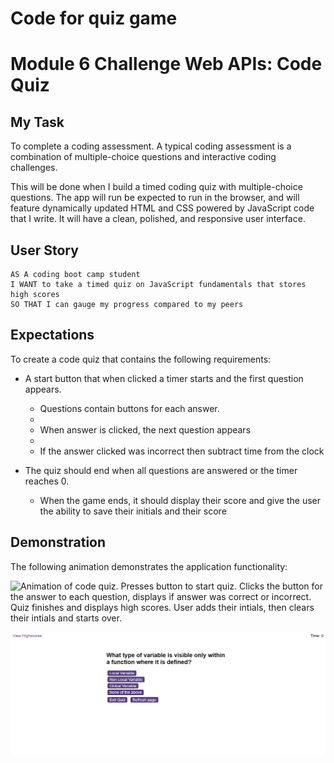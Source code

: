 # Code for quiz game

# Module 6 Challenge Web APIs: Code Quiz

## My Task

To complete a coding assessment.
A typical coding assessment is a combination of multiple-choice questions and interactive coding challenges. 

This will be done when I build a timed coding quiz with multiple-choice questions.
The app will run be expected to run in the browser, and will feature dynamically updated HTML and CSS powered by JavaScript code that I write. 
It will have a clean, polished, and responsive user interface.


## User Story

```
AS A coding boot camp student
I WANT to take a timed quiz on JavaScript fundamentals that stores high scores
SO THAT I can gauge my progress compared to my peers
```

## Expectations

To create a code quiz that contains the following requirements:

* A start button that when clicked a timer starts and the first question appears.
 
  * Questions contain buttons for each answer.
  * 
  * When answer is clicked, the next question appears
  * 
  * If the answer clicked was incorrect then subtract time from the clock

* The quiz should end when all questions are answered or the timer reaches 0.

  * When the game ends, it should display their score and give the user the ability to save their initials and their score
  
## Demonstration

The following animation demonstrates the application functionality:

![Animation of code quiz. Presses button to start quiz. Clicks the button for the answer to each question, displays if answer was correct or incorrect. Quiz finishes and displays high scores. User adds their intials, then clears their intials and starts over.](./assets/08-web-apis-challenge-demo.gif)

![](./04-code-quiz-lesson/challenge/assets/Quiz.game1.png)




